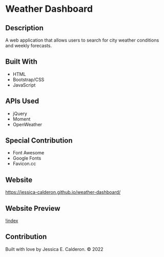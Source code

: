 # Weather Dashboard

## Description
A web application that allows users to search for city weather conditions and weekly forecasts. 

## Built With
* HTML
* Bootstrap/CSS
* JavaScript
## APIs Used 
* jQuery
* Moment
* OpenWeather
## Special Contribution
* Font Awesome
* Google Fonts
* Favicon.cc

## Website 
https://jessica-calderon.github.io/weather-dashboard/

## Website Preview
[!index](./assets/images/weather-dashboard.gif)

## Contribution
Built with love by Jessica E. Calderon. © 2022
